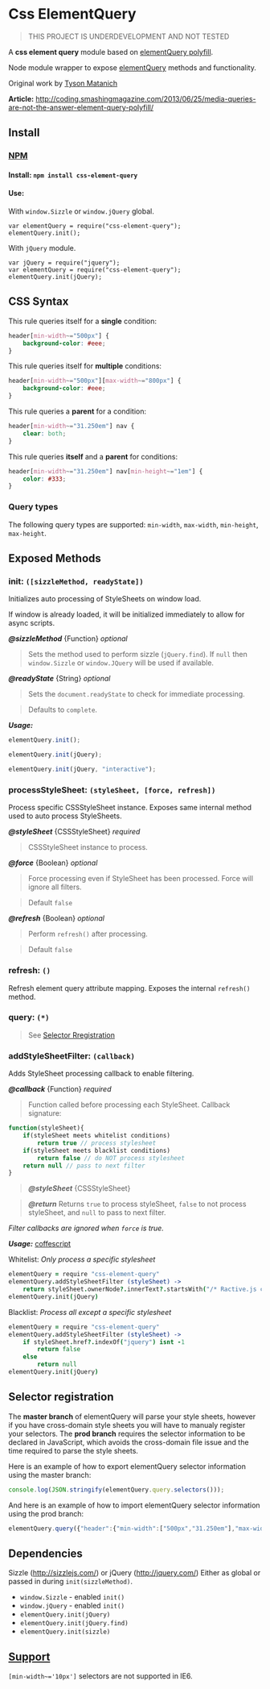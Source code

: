 # Css ElementQuery

> THIS PROJECT IS UNDERDEVELOPMENT AND NOT TESTED

A **css element query** module based on [elementQuery polyfill](https://github.com/tysonmatanich/elementQuery).

Node module wrapper to expose [elementQuery](https://github.com/tysonmatanich/elementQuery) methods and functionality.

Original work by [Tyson Matanich](https://github.com/tysonmatanich)

**Article:** http://coding.smashingmagazine.com/2013/06/25/media-queries-are-not-the-answer-element-query-polyfill/

## Install

### [NPM](http://npmjs.org/)
#### Install: `npm install css-element-query`
#### Use:
With `window.Sizzle` or `window.jQuery` global.
```
var elementQuery = require("css-element-query");
elementQuery.init();
```
With `jQuery` module.
```
var jQuery = require("jquery");
var elementQuery = require("css-element-query");
elementQuery.init(jQuery);
```

## CSS Syntax
This rule queries itself for a **single** condition:
```css
header[min-width~="500px"] {
	background-color: #eee;
}
```

This rule queries itself for **multiple** conditions:
```css
header[min-width~="500px"][max-width~="800px"] {
	background-color: #eee;
}
```

This rule queries a **parent** for a condition:
```css
header[min-width~="31.250em"] nav {
	clear: both;
}
```

This rule queries **itself** and a **parent** for conditions:
```css
header[min-width~="31.250em"] nav[min-height~="1em"] {
	color: #333;
}
```

### Query types
The following query types are supported: `min-width`, `max-width`, `min-height`, `max-height`.


## Exposed Methods
### init: `([sizzleMethod, readyState])`
Initializes auto processing of StyleSheets on window load.

If window is already loaded, it will be initialized immediately to allow for async scripts.

***@sizzleMethod*** {Function} *optional*
>Sets the method used to perform sizzle (`jQuery.find`). If `null` then `window.Sizzle` or `window.JQuery` will be used if available.

***@readyState*** {String} *optional*
>Sets the `document.readyState` to check for immediate processing.

>Defaults to `complete`.

***Usage:***
```javascript
elementQuery.init();

elementQuery.init(jQuery);

elementQuery.init(jQuery, "interactive");
```

### processStyleSheet: `(styleSheet, [force, refresh])`
Process specific CSSStyleSheet instance. Exposes same internal method used to auto process StyleSheets.

***@styleSheet*** {CSSStyleSheet} *required*
>CSSStyleSheet instance to process.

***@force*** {Boolean} *optional*
>Force processing even if StyleSheet has been processed. Force will ignore all filters.

>Default `false`

***@refresh*** {Boolean} *optional*
>Perform `refresh()` after processing.

>Default `false`

### refresh: `()`
Refresh element query attribute mapping. Exposes the internal `refresh()` method.

### query: `(*)`
>See [Selector Rregistration](#selector-registration)

### addStyleSheetFilter: `(callback)`
Adds StyleSheet processing callback to enable filtering.

***@callback*** {Function} *required*
>Function called before processing each StyleSheet.
Callback signature:
```javascript
function(styleSheet){
	if(styleSheet meets whitelist conditions)
		return true // process stylesheet
	if(styleSheet meets blacklist conditions)
		return false // do NOT process stylesheet
	return null // pass to next filter
}
```
>***@styleSheet*** {CSSStyleSheet}

>***@return*** Returns `true` to process styleSheet, `false` to not process styleSheet, and `null` to pass to next filter.

*Filter callbacks are ignored when `force` is true.*

***Usage:*** [coffescript](http://coffeescript.org/)

Whitelist: *Only process a specific stylesheet*
```coffee
elementQuery = require "css-element-query"
elementQuery.addStyleSheetFilter (styleSheet) ->
	return styleSheet.ownerNode?.innerText?.startsWith("/* Ractive.js component styles */")
elementQuery.init(jQuery)
```
Blacklist: *Process all except a specific stylesheet*
```coffee
elementQuery = require "css-element-query"
elementQuery.addStyleSheetFilter (styleSheet) ->
	if styleSheet.href?.indexOf("jquery") isnt -1
		return false
	else
		return null
elementQuery.init(jQuery)
```

## Selector registration

The **master branch** of elementQuery will parse your style sheets, however if you have cross-domain style sheets you will have to manualy register your selectors. The **prod branch** requires the selector information to be declared in JavaScript, which avoids the cross-domain file issue and the time required to parse the style sheets.

Here is an example of how to export elementQuery selector information using the master branch:
```javascript
console.log(JSON.stringify(elementQuery.query.selectors()));
```

And here is an example of how to import elementQuery selector information using the prod branch:
```javascript
elementQuery.query({"header":{"min-width":["500px","31.250em"],"max-width":["800px"]}});
```

## Dependencies
Sizzle (http://sizzlejs.com/) or jQuery (http://jquery.com/)
Either as global or passed in during `init(sizzleMethod)`.
* `window.Sizzle` - enabled `init()`
* `window.jQuery` - enabled `init()`
* `elementQuery.init(jQuery)`
* `elementQuery.init(jQuery.find)`
* `elementQuery.init(sizzle)`


## [Support](https://github.com/tysonmatanich/elementQuery#support)

`[min-width~='10px']` selectors are not supported in IE6.
